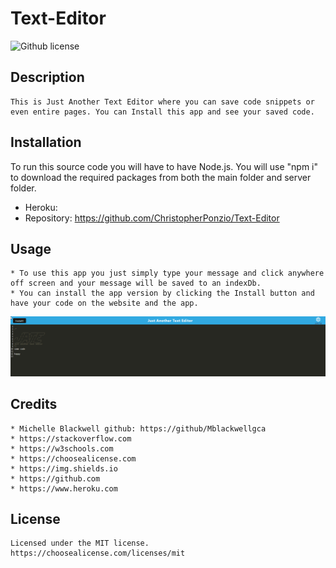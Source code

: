 # Text-Editor

![Github license](https://img.shields.io/badge/license-MIT-blue.svg)

## Description
    This is Just Another Text Editor where you can save code snippets or even entire pages. You can Install this app and see your saved code.

## Installation
   To run this source code you will have to have Node.js. You will use "npm i" to download the required packages from both the main folder and server folder. 
   * Heroku: 
   * Repository: https://github.com/ChristopherPonzio/Text-Editor

## Usage
    * To use this app you just simply type your message and click anywhere off screen and your message will be saved to an indexDb.
    * You can install the app version by clicking the Install button and have your code on the website and the app. 

![Demo Screenshot](./client/src/images/2022-05-14%2020_51_34-.png)


## Credits
    * Michelle Blackwell github: https://github/Mblackwellgca 
    * https://stackoverflow.com 
    * https://w3schools.com 
    * https://choosealicense.com 
    * https://img.shields.io
    * https://github.com
    * https://www.heroku.com

## License
    Licensed under the MIT license.
    https://choosealicense.com/licenses/mit